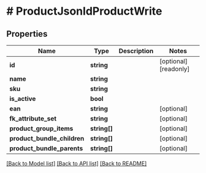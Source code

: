 # # ProductJsonldProductWrite

## Properties

Name | Type | Description | Notes
------------ | ------------- | ------------- | -------------
**id** | **string** |  | [optional] [readonly]
**name** | **string** |  |
**sku** | **string** |  |
**is_active** | **bool** |  |
**ean** | **string** |  | [optional]
**fk_attribute_set** | **string** |  | [optional]
**product_group_items** | **string[]** |  | [optional]
**product_bundle_children** | **string[]** |  | [optional]
**product_bundle_parents** | **string[]** |  | [optional]

[[Back to Model list]](../../README.md#models) [[Back to API list]](../../README.md#endpoints) [[Back to README]](../../README.md)
